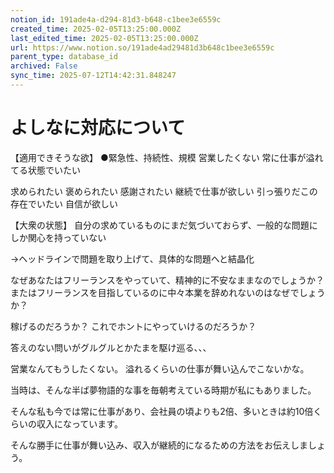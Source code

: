 ```yaml
---
notion_id: 191ade4a-d294-81d3-b648-c1bee3e6559c
created_time: 2025-02-05T13:25:00.000Z
last_edited_time: 2025-02-05T13:25:00.000Z
url: https://www.notion.so/191ade4ad29481d3b648c1bee3e6559c
parent_type: database_id
archived: False
sync_time: 2025-07-12T14:42:31.848247
---
```


# よしなに対応について

【適用できそうな欲】
●緊急性、持続性、規模
営業したくない
常に仕事が溢れてる状態でいたい

求められたい
褒められたい
感謝されたい
継続で仕事が欲しい
引っ張りだこの存在でいたい
自信が欲しい

【大衆の状態】
自分の求めているものにまだ気づいておらず、一般的な問題にしか関心を持っていない

→ヘッドラインで問題を取り上げて、具体的な問題へと結晶化

なぜあなたはフリーランスをやっていて、精神的に不安なままなのでしょうか？
またはフリーランスを目指しているのに中々本業を辞めれないのはなぜでしょうか？

稼げるのだろうか？
これでホントにやっていけるのだろうか？

答えのない問いがグルグルとかたまを駆け巡る、、、

営業なんてもうしたくない。
溢れるくらいの仕事が舞い込んでこないかな。

当時は、そんな半ば夢物語的な事を毎朝考えている時期が私にもありました。

そんな私も今では常に仕事があり、会社員の頃よりも2倍、多いときは約10倍くらいの収入になっています。

そんな勝手に仕事が舞い込み、収入が継続的になるための方法をお伝えしましょう。
